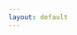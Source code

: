 ```yaml
---
layout: default
---
```

<html>
    <head>
        <meta name="viewport" content="width=670"> 
        <style>

            div.battlescribe {
                margin-top: 0px;
                margin-bottom: 0px;
                margin-left: auto;
                margin-right: auto;
                padding: 8px;
                border-width: 0px;
                
                font-family: sans-serif;
                font-size: 12px;
                color: #444444;
                text-align: left;
            }

            div.battlescribe h1,
            div.battlescribe h2,
            div.battlescribe h3,
            div.battlescribe h4 {
                margin: 0px;
                padding: 0px;
                border-width: 0px;
            }

            div.battlescribe h1 {
                margin: 8px 0px 0px 0px;
                
                font-size: 16px;
            }

            div.battlescribe h2 {
                font-size: 15px;
            }

            div.battlescribe h3 {
                font-size: 14px;
            }

            div.battlescribe h4 {
                font-size: 13px;
            }

            div.battlescribe div.summary {
                margin: 16px 0px 0px 0px;
                padding: 0px;
                border-width: 0px;
            }

            div.battlescribe ul {
                margin: 0px 0px 0px 16px;
                padding: 0px;
                border-width: 0px;
                
                list-style-image: none;
                list-style-position: outside;
                list-style-type: none;
            }

            div.battlescribe li {
                margin: 8px 0px 0px 0px;
                padding: 0px;
                border-width: 0px;
            }

            div.battlescribe li.force {
                margin: 24px 0px 0px 0px;
                padding: 0px;
                border-width: 0px;
            }

            div.battlescribe li.category {
                margin: 16px 0px 0px 0px;
                padding: 0px;
                border-width: 0px;
            }

            div.battlescribe li.rootselection {
                margin: 16px 0px 0px 0px;
                padding: 8px;
                border-width: 1px;
                border-style: solid;
                border-color: #BBBBBB;
                
                page-break-inside: avoid;
            }

            div.battlescribe p {
                margin: 4px 0px 0px 16px;
                padding: 0px;
                border-width: 0px;
                
                font-size: 12px;
            }

            div.battlescribe p.category-names {
            }

            div.battlescribe p.rule-names {
            }

            div.battlescribe p.profile-names {
            }

            div.battlescribe table {
                margin: 8px 0px 0px 16px;
                padding: 0px;
                border-collapse: collapse;
                
                font-size: 12px;
                color: #444444;
                
                page-break-inside: avoid;
            }

            div.battlescribe tr {
                border-width: 1px;
                border-style: solid;
                border-color: #BBBBBB;
            }

            div.battlescribe th {
                padding: 4px;
                margin: 0px;
                border-width: 0px;
                
                font-weight: bold;
                text-align: left;
            }

            div.battlescribe td {
                padding: 4px;
                margin: 0px;
                border-width: 0px;
                
                text-align: left;
            }

            div.battlescribe td.profile-name {
                font-weight: bold;
            }

            div.battlescribe td.statistic-name {
                font-weight: bold;
            }

            div.battlescribe table.statistics {
            }

            div.battlescribe table.statistics tr.subtotal {
                font-weight: bold;
            }

            div.battlescribe table.statistics tr.total {
                font-size: 13px;
                font-weight: bold;
            }

            div.battlescribe table.statistics th {
                border-width: 1px;
                border-style: solid;
                border-color: #BBBBBB;
                
                font-size: 13px;
                text-align: right;
            }

            div.battlescribe table.statistics th.center {
                text-align: center;
            }

            div.battlescribe table.statistics td {
                border-width: 1px;
                border-style: solid;
                border-color: #BBBBBB;
                
                text-align: right;
            }

            div.battlescribe span.bold {
                font-weight: bold;
            }

            div.battlescribe span.italic {
                font-style: italic;
            }

            div.battlescribe span.caps {
                font-variant: small-caps;
            }
        </style>
    </head>
    <body class="battlescribe">
	<div class="battlescribe">
            <h1>Space Marines KT: Power Armor (Warhammer 40,000: Kill Team (2018)) [100pts]</h1>
            <ul>
            <li class="force">
                <h2>Kill Team List (Adeptus Astartes) [100pts]</h2>
                <ul>
                    <li class="category">
                        <h3>Configuration</h3>
                        <ul>
                            <li class="rootselection">
                                <h4>List Configuration</h4>
                                <p>
                                    <span class="bold">Selections:</span> Matched Play: Kill Team
                                </p>
                                <p class="category-names">
                                    <span class="bold">Categories:</span> <span class="caps">Configuration, Style: Matched, List: Kill Team, List: Battle-Forged Kill Team</span>
                                </p>

                            </li>
                        </ul>
                    </li>
                    <li class="category">
                        <h3>Leader [18pts]</h3>
                        <ul>
                            <li class="rootselection">
                                <h4>Intercessor Sergeant [18pts]</h4>
                                <p>
                                    <span class="bold">Selections:</span> Bolt rifle, Leader, Power sword [2pts]
                                </p>
                                <p class="category-names">
                                    <span class="bold">Categories:</span> <span class="caps">Faction: Adeptus Astartes, Imperium, Infantry, Primaris, Intercessor, Model, Leader</span>
                                </p>
                                <p class="profile-names">
                                    <span class="bold">Ability:</span> <span class="italic">And They Shall Know No Fear, Transhuman Physiology</span>, <span class="bold">Model:</span> <span class="italic">Intercessor Sergeant</span>, <span class="bold">Weapon:</span> <span class="italic">Bolt pistol, Bolt rifle, Frag grenade, Krak grenade, Power sword</span>
                                </p>
                                    <br>
                                    <table cellspacing="-1">
                                        <tr>
                                            <th>Ability</th>
                                            <th>Description</th>
                                            <th>Ref</th>
                                        </tr>
                                        <tr>
                                            <td class="profile-name">And They Shall Know No Fear</td>
                                            <td>You can re-roll failed Nerve Tests for this model.</td>
                                            <td>
                                            </td>
                                        </tr>
                                        <tr>
                                            <td class="profile-name">Resourceful</td>
                                            <td>As long as this model is on the battlefield and not shaken, you gain an additional Command Point at the beginning of the battle round.</td>
                                            <td>
                                                Core Manual p68
                                            </td>
                                        </tr>
                                        <tr>
                                            <td class="profile-name">Transhuman Physiology</td>
                                            <td>Ignore penalties to this model's hit rolls from one flesh wound this model has suffered.</td>
                                            <td>
                                            </td>
                                        </tr>
                                    </table>
                                    <table cellspacing="-1">
                                        <tr>
                                            <th>Model</th>
                                            <th>M</th><th>WS</th><th>BS</th><th>S</th><th>T</th><th>W</th><th>A</th><th>Ld</th><th>Sv</th><th>Max</th>
                                            <th>Ref</th>
                                        </tr>
                                        <tr>
                                            <td class="profile-name">Intercessor Sergeant</td>
                                            <td>6"</td><td>3+</td><td>3+</td><td>4</td><td>4</td><td>2</td><td>3</td><td>8</td><td>3+</td><td>1</td>
                                            <td>
                                            </td>
                                        </tr>
                                    </table>
                                    <table cellspacing="-1">
                                        <tr>
                                            <th>Weapon</th>
                                            <th>Range</th><th>Type</th><th>S</th><th>AP</th><th>D</th><th>Abilities</th>
                                            <th>Ref</th>
                                        </tr>
                                        <tr>
                                            <td class="profile-name">Bolt pistol</td>
                                            <td>12"</td><td>Pistol 1</td><td>4</td><td>0</td><td>1</td><td>-</td>
                                            <td>
                                            </td>
                                        </tr>
                                        <tr>
                                            <td class="profile-name">Bolt rifle</td>
                                            <td>30"</td><td>Rapid Fire 1</td><td>4</td><td>-1</td><td>1</td><td>-</td>
                                            <td>
                                            </td>
                                        </tr>
                                        <tr>
                                            <td class="profile-name">Frag grenade</td>
                                            <td>6"</td><td>Grenade D6</td><td>3</td><td>0</td><td>1</td><td>-</td>
                                            <td>
                                            </td>
                                        </tr>
                                        <tr>
                                            <td class="profile-name">Krak grenade</td>
                                            <td>6"</td><td>Grenade 1</td><td>6</td><td>-1</td><td> D3</td><td>-</td>
                                            <td>
                                            </td>
                                        </tr>
                                        <tr>
                                            <td class="profile-name">Power sword</td>
                                            <td>Melee</td><td>Melee</td><td>User</td><td>-3</td><td>1</td><td>-</td>
                                            <td>
                                            </td>
                                        </tr>
                                    </table>

                            </li>
                        </ul>
                    </li>
                    <li class="category">
                        <h3>Specialists [46pts]</h3>
                        <ul>
                            <li class="rootselection">
                                <h4>Intercessor Gunner [16pts]</h4>
                                <p>
                                    <span class="bold">Selections:</span> Auxiliary grenade launcher, Bolt rifle, Demolitions
                                </p>
                                <p class="category-names">
                                    <span class="bold">Categories:</span> <span class="caps">Faction: Adeptus Astartes, Imperium, Infantry, Primaris, Intercessor, Model, Specialist</span>
                                </p>
                                <p class="profile-names">
                                    <span class="bold">Ability:</span> <span class="italic">And They Shall Know No Fear, Transhuman Physiology</span>, <span class="bold">Model:</span> <span class="italic">Intercessor Gunner</span>, <span class="bold">Wargear:</span> <span class="italic">Auxiliary grenade launcher</span>, <span class="bold">Weapon:</span> <span class="italic">Bolt pistol, Bolt rifle, Frag grenade, Krak grenade</span>
                                </p>
                                    <br>
                                    <table cellspacing="-1">
                                        <tr>
                                            <th>Ability</th>
                                            <th>Description</th>
                                            <th>Ref</th>
                                        </tr>
                                        <tr>
                                            <td class="profile-name">And They Shall Know No Fear</td>
                                            <td>You can re-roll failed Nerve Tests for this model.</td>
                                            <td>
                                            </td>
                                        </tr>
                                        <tr>
                                            <td class="profile-name">Breacher</td>
                                            <td>You can add 1 to this model's wound rolls against targets that are obscured.</td>
                                            <td>
                                                Core Manual p71
                                            </td>
                                        </tr>
                                        <tr>
                                            <td class="profile-name">Transhuman Physiology</td>
                                            <td>Ignore penalties to this model's hit rolls from one flesh wound this model has suffered.</td>
                                            <td>
                                            </td>
                                        </tr>
                                    </table>
                                    <table cellspacing="-1">
                                        <tr>
                                            <th>Model</th>
                                            <th>M</th><th>WS</th><th>BS</th><th>S</th><th>T</th><th>W</th><th>A</th><th>Ld</th><th>Sv</th><th>Max</th>
                                            <th>Ref</th>
                                        </tr>
                                        <tr>
                                            <td class="profile-name">Intercessor Gunner</td>
                                            <td>6"</td><td>3+</td><td>3+</td><td>4</td><td>4</td><td>2</td><td>2</td><td>7</td><td>3+</td><td>2</td>
                                            <td>
                                            </td>
                                        </tr>
                                    </table>
                                    <table cellspacing="-1">
                                        <tr>
                                            <th>Wargear</th>
                                            <th>Ability</th>
                                            <th>Ref</th>
                                        </tr>
                                        <tr>
                                            <td class="profile-name">Auxiliary grenade launcher</td>
                                            <td>If a model is armed with an auxiliary grenade launcher, increase the range of any Grenade weapons they have to 30". This model's Grenade weapons are affected by the long range rule.</td>
                                            <td>
                                            </td>
                                        </tr>
                                    </table>
                                    <table cellspacing="-1">
                                        <tr>
                                            <th>Weapon</th>
                                            <th>Range</th><th>Type</th><th>S</th><th>AP</th><th>D</th><th>Abilities</th>
                                            <th>Ref</th>
                                        </tr>
                                        <tr>
                                            <td class="profile-name">Bolt pistol</td>
                                            <td>12"</td><td>Pistol 1</td><td>4</td><td>0</td><td>1</td><td>-</td>
                                            <td>
                                            </td>
                                        </tr>
                                        <tr>
                                            <td class="profile-name">Bolt rifle</td>
                                            <td>30"</td><td>Rapid Fire 1</td><td>4</td><td>-1</td><td>1</td><td>-</td>
                                            <td>
                                            </td>
                                        </tr>
                                        <tr>
                                            <td class="profile-name">Frag grenade</td>
                                            <td>6"</td><td>Grenade D6</td><td>3</td><td>0</td><td>1</td><td>-</td>
                                            <td>
                                            </td>
                                        </tr>
                                        <tr>
                                            <td class="profile-name">Krak grenade</td>
                                            <td>6"</td><td>Grenade 1</td><td>6</td><td>-1</td><td> D3</td><td>-</td>
                                            <td>
                                            </td>
                                        </tr>
                                    </table>

                            </li>
                            <li class="rootselection">
                                <h4>Tactical Marine Gunner [16pts]</h4>
                                <p>
                                    <span class="bold">Selections:</span> Plasma gun [3pts], Sniper
                                </p>
                                <p class="category-names">
                                    <span class="bold">Categories:</span> <span class="caps">Faction: Adeptus Astartes, Imperium, Infantry, Tactical Marine, Model, Specialist</span>
                                </p>
                                <p class="profile-names">
                                    <span class="bold">Ability:</span> <span class="italic">And They Shall Know No Fear, Transhuman Physiology</span>, <span class="bold">Model:</span> <span class="italic">Tactical Marine Gunner</span>, <span class="bold">Weapon:</span> <span class="italic">Bolt pistol, Frag grenade, Krak grenade, Plasma gun (Standard), Plasma gun (Supercharged)</span>
                                </p>
                                    <br>
                                    <table cellspacing="-1">
                                        <tr>
                                            <th>Ability</th>
                                            <th>Description</th>
                                            <th>Ref</th>
                                        </tr>
                                        <tr>
                                            <td class="profile-name">And They Shall Know No Fear</td>
                                            <td>You can re-roll failed Nerve Tests for this model.</td>
                                            <td>
                                            </td>
                                        </tr>
                                        <tr>
                                            <td class="profile-name">Marksman</td>
                                            <td>You can re-roll hit rolls of 1 for this model when it makes a shooting attack.</td>
                                            <td>
                                                Core Manual p75
                                            </td>
                                        </tr>
                                        <tr>
                                            <td class="profile-name">Transhuman Physiology</td>
                                            <td>Ignore penalties to this model's hit rolls from one flesh wound this model has suffered.</td>
                                            <td>
                                            </td>
                                        </tr>
                                    </table>
                                    <table cellspacing="-1">
                                        <tr>
                                            <th>Model</th>
                                            <th>M</th><th>WS</th><th>BS</th><th>S</th><th>T</th><th>W</th><th>A</th><th>Ld</th><th>Sv</th><th>Max</th>
                                            <th>Ref</th>
                                        </tr>
                                        <tr>
                                            <td class="profile-name">Tactical Marine Gunner</td>
                                            <td>6"</td><td>3+</td><td>3+</td><td>4</td><td>4</td><td>1</td><td>1</td><td>7</td><td>3+</td><td>2</td>
                                            <td>
                                            </td>
                                        </tr>
                                    </table>
                                    <table cellspacing="-1">
                                        <tr>
                                            <th>Weapon</th>
                                            <th>Range</th><th>Type</th><th>S</th><th>AP</th><th>D</th><th>Abilities</th>
                                            <th>Ref</th>
                                        </tr>
                                        <tr>
                                            <td class="profile-name">Bolt pistol</td>
                                            <td>12"</td><td>Pistol 1</td><td>4</td><td>0</td><td>1</td><td>-</td>
                                            <td>
                                            </td>
                                        </tr>
                                        <tr>
                                            <td class="profile-name">Frag grenade</td>
                                            <td>6"</td><td>Grenade D6</td><td>3</td><td>0</td><td>1</td><td>-</td>
                                            <td>
                                            </td>
                                        </tr>
                                        <tr>
                                            <td class="profile-name">Krak grenade</td>
                                            <td>6"</td><td>Grenade 1</td><td>6</td><td>-1</td><td> D3</td><td>-</td>
                                            <td>
                                            </td>
                                        </tr>
                                        <tr>
                                            <td class="profile-name">Plasma gun (Standard)</td>
                                            <td>24"</td><td>Rapid Fire 1</td><td>7</td><td>-3</td><td>1</td><td>-</td>
                                            <td>
                                            </td>
                                        </tr>
                                        <tr>
                                            <td class="profile-name">Plasma gun (Supercharged)</td>
                                            <td>24"</td><td>Rapid Fire 1</td><td>8</td><td>-3</td><td>2</td><td>On an unmodified hit roll of 1, the bearer of this weapon is taken out of action after all this weapon's shots have been resolved. </td>
                                            <td>
                                            </td>
                                        </tr>
                                    </table>

                            </li>
                            <li class="rootselection">
                                <h4>Tactical Sergeant [14pts]</h4>
                                <p>
                                    <span class="bold">Selections:</span> Auspex [1pts], Boltgun, Comms
                                </p>
                                <p class="category-names">
                                    <span class="bold">Categories:</span> <span class="caps">Faction: Adeptus Astartes, Imperium, Infantry, Tactical Marine, Model, Specialist</span>
                                </p>
                                <p class="profile-names">
                                    <span class="bold">Ability:</span> <span class="italic">And They Shall Know No Fear, Transhuman Physiology</span>, <span class="bold">Model:</span> <span class="italic">Tactical Sergeant</span>, <span class="bold">Wargear:</span> <span class="italic">Auspex</span>, <span class="bold">Weapon:</span> <span class="italic">Boltgun, Frag grenade, Krak grenade</span>
                                </p>
                                    <br>
                                    <table cellspacing="-1">
                                        <tr>
                                            <th>Ability</th>
                                            <th>Description</th>
                                            <th>Ref</th>
                                        </tr>
                                        <tr>
                                            <td class="profile-name">And They Shall Know No Fear</td>
                                            <td>You can re-roll failed Nerve Tests for this model.</td>
                                            <td>
                                            </td>
                                        </tr>
                                        <tr>
                                            <td class="profile-name">Scanner</td>
                                            <td>Once per Shooting phase, if this model is not shaken, when you pick another model from your kill team within 6" of this model to shoot, you can add 1 to hit rolls for that model in this phase.</td>
                                            <td>
                                                Core Manual p70
                                            </td>
                                        </tr>
                                        <tr>
                                            <td class="profile-name">Transhuman Physiology</td>
                                            <td>Ignore penalties to this model's hit rolls from one flesh wound this model has suffered.</td>
                                            <td>
                                            </td>
                                        </tr>
                                    </table>
                                    <table cellspacing="-1">
                                        <tr>
                                            <th>Model</th>
                                            <th>M</th><th>WS</th><th>BS</th><th>S</th><th>T</th><th>W</th><th>A</th><th>Ld</th><th>Sv</th><th>Max</th>
                                            <th>Ref</th>
                                        </tr>
                                        <tr>
                                            <td class="profile-name">Tactical Sergeant</td>
                                            <td>6"</td><td>3+</td><td>3+</td><td>4</td><td>4</td><td>1</td><td>2</td><td>8</td><td>3+</td><td>1</td>
                                            <td>
                                            </td>
                                        </tr>
                                    </table>
                                    <table cellspacing="-1">
                                        <tr>
                                            <th>Wargear</th>
                                            <th>Ability</th>
                                            <th>Ref</th>
                                        </tr>
                                        <tr>
                                            <td class="profile-name">Auspex</td>
                                            <td>At the start of the shooting phase, you can choose another ADEPTUS ASTARTES model within 3" of a friendly model equipped with an auspex that is not shaken. That model does not suffer penalties to their hit or injury rolls due to their target being obscured</td>
                                            <td>
                                            </td>
                                        </tr>
                                    </table>
                                    <table cellspacing="-1">
                                        <tr>
                                            <th>Weapon</th>
                                            <th>Range</th><th>Type</th><th>S</th><th>AP</th><th>D</th><th>Abilities</th>
                                            <th>Ref</th>
                                        </tr>
                                        <tr>
                                            <td class="profile-name">Boltgun</td>
                                            <td>24"</td><td>Rapid Fire 1</td><td>4</td><td>0</td><td>1</td><td>-</td>
                                            <td>
                                            </td>
                                        </tr>
                                        <tr>
                                            <td class="profile-name">Frag grenade</td>
                                            <td>6"</td><td>Grenade D6</td><td>3</td><td>0</td><td>1</td><td>-</td>
                                            <td>
                                            </td>
                                        </tr>
                                        <tr>
                                            <td class="profile-name">Krak grenade</td>
                                            <td>6"</td><td>Grenade 1</td><td>6</td><td>-1</td><td> D3</td><td>-</td>
                                            <td>
                                            </td>
                                        </tr>
                                    </table>

                            </li>
                        </ul>
                    </li>
                    <li class="category">
                        <h3>Non-specialists [36pts]</h3>
                        <ul>
                            <li class="rootselection">
                                <h4>Scout [10pts]</h4>
                                <p>
                                    <span class="bold">Selections:</span> Boltgun
                                </p>
                                <p class="category-names">
                                    <span class="bold">Categories:</span> <span class="caps">Faction: Adeptus Astartes, Imperium, Infantry, Scout, Model, Non-specialist</span>
                                </p>
                                <p class="profile-names">
                                    <span class="bold">Ability:</span> <span class="italic">And They Shall Know No Fear, Transhuman Physiology</span>, <span class="bold">Model:</span> <span class="italic">Scout</span>, <span class="bold">Weapon:</span> <span class="italic">Bolt pistol, Boltgun, Frag grenade, Krak grenade</span>
                                </p>
                                    <br>
                                    <table cellspacing="-1">
                                        <tr>
                                            <th>Ability</th>
                                            <th>Description</th>
                                            <th>Ref</th>
                                        </tr>
                                        <tr>
                                            <td class="profile-name">And They Shall Know No Fear</td>
                                            <td>You can re-roll failed Nerve Tests for this model.</td>
                                            <td>
                                            </td>
                                        </tr>
                                        <tr>
                                            <td class="profile-name">Transhuman Physiology</td>
                                            <td>Ignore penalties to this model's hit rolls from one flesh wound this model has suffered.</td>
                                            <td>
                                            </td>
                                        </tr>
                                    </table>
                                    <table cellspacing="-1">
                                        <tr>
                                            <th>Model</th>
                                            <th>M</th><th>WS</th><th>BS</th><th>S</th><th>T</th><th>W</th><th>A</th><th>Ld</th><th>Sv</th><th>Max</th>
                                            <th>Ref</th>
                                        </tr>
                                        <tr>
                                            <td class="profile-name">Scout</td>
                                            <td>6"</td><td>3+</td><td>3+</td><td>4</td><td>4</td><td>1</td><td>1</td><td>7</td><td>4+</td><td>-</td>
                                            <td>
                                            </td>
                                        </tr>
                                    </table>
                                    <table cellspacing="-1">
                                        <tr>
                                            <th>Weapon</th>
                                            <th>Range</th><th>Type</th><th>S</th><th>AP</th><th>D</th><th>Abilities</th>
                                            <th>Ref</th>
                                        </tr>
                                        <tr>
                                            <td class="profile-name">Bolt pistol</td>
                                            <td>12"</td><td>Pistol 1</td><td>4</td><td>0</td><td>1</td><td>-</td>
                                            <td>
                                            </td>
                                        </tr>
                                        <tr>
                                            <td class="profile-name">Boltgun</td>
                                            <td>24"</td><td>Rapid Fire 1</td><td>4</td><td>0</td><td>1</td><td>-</td>
                                            <td>
                                            </td>
                                        </tr>
                                        <tr>
                                            <td class="profile-name">Frag grenade</td>
                                            <td>6"</td><td>Grenade D6</td><td>3</td><td>0</td><td>1</td><td>-</td>
                                            <td>
                                            </td>
                                        </tr>
                                        <tr>
                                            <td class="profile-name">Krak grenade</td>
                                            <td>6"</td><td>Grenade 1</td><td>6</td><td>-1</td><td> D3</td><td>-</td>
                                            <td>
                                            </td>
                                        </tr>
                                    </table>

                            </li>
                            <li class="rootselection">
                                <h4>Scout [10pts]</h4>
                                <p>
                                    <span class="bold">Selections:</span> Boltgun
                                </p>
                                <p class="category-names">
                                    <span class="bold">Categories:</span> <span class="caps">Faction: Adeptus Astartes, Imperium, Infantry, Scout, Model, Non-specialist</span>
                                </p>
                                <p class="profile-names">
                                    <span class="bold">Ability:</span> <span class="italic">And They Shall Know No Fear, Transhuman Physiology</span>, <span class="bold">Model:</span> <span class="italic">Scout</span>, <span class="bold">Weapon:</span> <span class="italic">Bolt pistol, Boltgun, Frag grenade, Krak grenade</span>
                                </p>
                                    <br>
                                    <table cellspacing="-1">
                                        <tr>
                                            <th>Ability</th>
                                            <th>Description</th>
                                            <th>Ref</th>
                                        </tr>
                                        <tr>
                                            <td class="profile-name">And They Shall Know No Fear</td>
                                            <td>You can re-roll failed Nerve Tests for this model.</td>
                                            <td>
                                            </td>
                                        </tr>
                                        <tr>
                                            <td class="profile-name">Transhuman Physiology</td>
                                            <td>Ignore penalties to this model's hit rolls from one flesh wound this model has suffered.</td>
                                            <td>
                                            </td>
                                        </tr>
                                    </table>
                                    <table cellspacing="-1">
                                        <tr>
                                            <th>Model</th>
                                            <th>M</th><th>WS</th><th>BS</th><th>S</th><th>T</th><th>W</th><th>A</th><th>Ld</th><th>Sv</th><th>Max</th>
                                            <th>Ref</th>
                                        </tr>
                                        <tr>
                                            <td class="profile-name">Scout</td>
                                            <td>6"</td><td>3+</td><td>3+</td><td>4</td><td>4</td><td>1</td><td>1</td><td>7</td><td>4+</td><td>-</td>
                                            <td>
                                            </td>
                                        </tr>
                                    </table>
                                    <table cellspacing="-1">
                                        <tr>
                                            <th>Weapon</th>
                                            <th>Range</th><th>Type</th><th>S</th><th>AP</th><th>D</th><th>Abilities</th>
                                            <th>Ref</th>
                                        </tr>
                                        <tr>
                                            <td class="profile-name">Bolt pistol</td>
                                            <td>12"</td><td>Pistol 1</td><td>4</td><td>0</td><td>1</td><td>-</td>
                                            <td>
                                            </td>
                                        </tr>
                                        <tr>
                                            <td class="profile-name">Boltgun</td>
                                            <td>24"</td><td>Rapid Fire 1</td><td>4</td><td>0</td><td>1</td><td>-</td>
                                            <td>
                                            </td>
                                        </tr>
                                        <tr>
                                            <td class="profile-name">Frag grenade</td>
                                            <td>6"</td><td>Grenade D6</td><td>3</td><td>0</td><td>1</td><td>-</td>
                                            <td>
                                            </td>
                                        </tr>
                                        <tr>
                                            <td class="profile-name">Krak grenade</td>
                                            <td>6"</td><td>Grenade 1</td><td>6</td><td>-1</td><td> D3</td><td>-</td>
                                            <td>
                                            </td>
                                        </tr>
                                    </table>

                            </li>
                            <li class="rootselection">
                                <h4>Tactical Marine Gunner [16pts]</h4>
                                <p>
                                    <span class="bold">Selections:</span> Heavy bolter [3pts]
                                </p>
                                <p class="category-names">
                                    <span class="bold">Categories:</span> <span class="caps">Faction: Adeptus Astartes, Imperium, Infantry, Tactical Marine, Model, Non-specialist</span>
                                </p>
                                <p class="profile-names">
                                    <span class="bold">Ability:</span> <span class="italic">And They Shall Know No Fear, Transhuman Physiology</span>, <span class="bold">Model:</span> <span class="italic">Tactical Marine Gunner</span>, <span class="bold">Weapon:</span> <span class="italic">Bolt pistol, Frag grenade, Heavy bolter, Krak grenade</span>
                                </p>
                                    <br>
                                    <table cellspacing="-1">
                                        <tr>
                                            <th>Ability</th>
                                            <th>Description</th>
                                            <th>Ref</th>
                                        </tr>
                                        <tr>
                                            <td class="profile-name">And They Shall Know No Fear</td>
                                            <td>You can re-roll failed Nerve Tests for this model.</td>
                                            <td>
                                            </td>
                                        </tr>
                                        <tr>
                                            <td class="profile-name">Transhuman Physiology</td>
                                            <td>Ignore penalties to this model's hit rolls from one flesh wound this model has suffered.</td>
                                            <td>
                                            </td>
                                        </tr>
                                    </table>
                                    <table cellspacing="-1">
                                        <tr>
                                            <th>Model</th>
                                            <th>M</th><th>WS</th><th>BS</th><th>S</th><th>T</th><th>W</th><th>A</th><th>Ld</th><th>Sv</th><th>Max</th>
                                            <th>Ref</th>
                                        </tr>
                                        <tr>
                                            <td class="profile-name">Tactical Marine Gunner</td>
                                            <td>6"</td><td>3+</td><td>3+</td><td>4</td><td>4</td><td>1</td><td>1</td><td>7</td><td>3+</td><td>2</td>
                                            <td>
                                            </td>
                                        </tr>
                                    </table>
                                    <table cellspacing="-1">
                                        <tr>
                                            <th>Weapon</th>
                                            <th>Range</th><th>Type</th><th>S</th><th>AP</th><th>D</th><th>Abilities</th>
                                            <th>Ref</th>
                                        </tr>
                                        <tr>
                                            <td class="profile-name">Bolt pistol</td>
                                            <td>12"</td><td>Pistol 1</td><td>4</td><td>0</td><td>1</td><td>-</td>
                                            <td>
                                            </td>
                                        </tr>
                                        <tr>
                                            <td class="profile-name">Frag grenade</td>
                                            <td>6"</td><td>Grenade D6</td><td>3</td><td>0</td><td>1</td><td>-</td>
                                            <td>
                                            </td>
                                        </tr>
                                        <tr>
                                            <td class="profile-name">Heavy bolter</td>
                                            <td>36"</td><td>Heavy 3</td><td>5</td><td>-1</td><td>1</td><td>-</td>
                                            <td>
                                            </td>
                                        </tr>
                                        <tr>
                                            <td class="profile-name">Krak grenade</td>
                                            <td>6"</td><td>Grenade 1</td><td>6</td><td>-1</td><td> D3</td><td>-</td>
                                            <td>
                                            </td>
                                        </tr>
                                    </table>

                            </li>
                        </ul>
                    </li>

                </ul>
            </li>

            </ul>



            <br>
            <p>Created with <a href="http://www.battlescribe.net">BattleScribe</a></p>
        </div>
    </body>
</html>